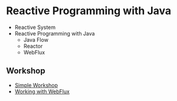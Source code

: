 # Reactive Programming with Java
* Reactive System
* Reactive Programming with Java
  * Java Flow
  * Reactor
  * WebFlux

## Workshop
* [Simple Workshop](https://github.com/up1/workshop-reactive-programming/tree/main/workshop)
* [Working with WebFlux](https://github.com/up1/demo-spring-reactive)
